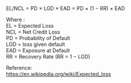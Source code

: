 


EL/NCL = PD × LGD × EAD = PD × (1 − RR) × EAD   

Where :    
EL = Expected Loss   
NCL = Net Credit Loss   
PD = Probability of Default   
LGD = loss given default    
EAD = Exposure at Default    
RR = Recovery Rate (RR = 1 − LGD)   

Reference:   
https://en.wikipedia.org/wiki/Expected_loss   

